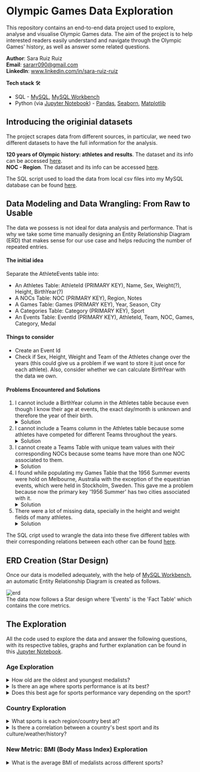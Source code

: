 # Olympic Games Data Exploration 

This repository contains an end-to-end data project used to explore, analyse and visualise Olympic Games data.
The aim of the project is to help interested readers easily understand and navigate through the Olympic Games' history,
as well as answer some related questions.

**Author**: Sara Ruiz Ruiz <br />
**Email**: sararr090@gmail.com <br />
**LinkedIn**: www.linkedin.com/in/sara-ruiz-ruiz  <br />

**Tech stack** 🛠️ 
* SQL - [MySQL](https://www.google.com/url?sa=t&rct=j&q=&esrc=s&source=web&cd=&ved=2ahUKEwijr82z0OiBAxViU6QEHQmBAPwQFnoECAYQAQ&url=https%3A%2F%2Fwww.mysql.com%2F&usg=AOvVaw20c6IrMAtNC1A9NZPsDpWW&opi=89978449), [MySQL Workbench](https://www.mysql.com/products/workbench/)
* Python (via [Jupyter Notebook](https://jupyter.org)) - [Pandas](https://pandas.pydata.org), [Seaborn](https://seaborn.pydata.org), [Matplotlib](https://matplotlib.org)

## Introducing the originial datasets
The project scrapes data from different sources, in particular, we need two different datasets to have the full information for the analysis.

**120 years of Olympic history: athletes and results**.
The dataset and its info can be accessed [here](https://www.kaggle.com/datasets/heesoo37/120-years-of-olympic-history-athletes-and-results). <br />
**NOC - Region**.
The dataset and its info can be accessed [here](https://github.com/sararuizruiz/Olympic_Games_Data_Exploration/blob/main/csv_raw/noc_regions.csv).

The SQL script used to load the data from local csv files into my MySQL database can be found [here](https://github.com/sararuizruiz/Olympic_Games_Data_Exploration/blob/main/sql_scripts/upload_raw_data.sql).

## Data Modeling and Data Wrangling: From Raw to Usable 

The data we possess is not ideal for data analysis and performance. That is why we take some time manually designing an Entity Relationship Diagram (ERD)
that makes sense for our use case and helps reducing the number of repeated entries.

#### The initial idea
Separate the AthleteEvents table into:
* An Athletes Table: AthleteId (PRIMARY KEY), Name, Sex, Weight(?), Height, BirthYear(?)
* A NOCs Table: NOC (PRIMARY KEY), Region, Notes
* A Games Table: Games (PRIMARY KEY), Year, Season, City
* A Categories Table: Category (PRIMARY KEY), Sport
* An Events Table: EventId (PRIMARY KEY), AthleteId, Team, NOC, Games, Category, Medal

#### Things to consider
* Create an Event Id
* Check if Sex, Height, Weight and Team of the Athletes change over the years 
    (this could give us a problem if we want to store it just once for each athlete).
    Also, consider whether we can calculate BirthYear with the data we own.

#### Problems Encountered and Solutions
1. I cannot include a BirthYear column in the Athletes table because even though I know their 
   age at events, the exact day/month is unknown and therefore the year of their birth. <br />
   <details>
       <summary>Solution</summary>
       Leaving this info in the events table as age of the athlete when the event happened.
   </details>
2. I cannot include a Teams column in the Athletes table because some athletes have competed for different Teams throughout the years. <br />
   <details>
       <summary>Solution</summary>
       Leaving this info in the events table as team of the athlete for the specific event.
   </details>
3. I cannot create a Teams Table with unique team values with their corresponding NOCs 
   because some teams have more than one NOC associated to them. <br />
      <details>
       <summary>Solution</summary>
       Model around NOCs instead of Teams.
   </details>
4. I found while populating my Games Table that the 1956 Summer events were hold
   on Melbourne, Australia with the exception of the equestrian events, which were held in Stockholm, Sweden.
   This gave me a problem because now the primary key '1956 Summer' has two cities associated with it. <br />
        <details>
       <summary>Solution</summary>
       Creating a new Games id for equestrian events ocurred in 1956 called '1956 Summer Equestrianism'.
   </details>
5. There were a lot of missing data, specially in the height and weight fields of many athletes.
   <details>
       <summary>Solution</summary>
       Excluding these records when (and only when) these fields were crutial for specific analysis (for example on the calculation of the New Metric of Body Mass Index (BMI) of the athletes and its relationship with the sport they were competing at.
   </details>

The SQL cript used to wrangle the data into these five different tables with their corresponding relations between each other can be found [here](https://github.com/sararuizruiz/Olympic_Games_Data_Exploration/blob/main/sql_scripts/data_wrangling.sql).

## ERD Creation (Star Design)

Once our data is modelled adequately, with the help of [MySQL Workbench](https://www.mysql.com/products/workbench/), an automatic Entity Relationship Diagram is created as follows. <br />

![erd](https://github.com/sararuizruiz/Olympic_Games_Data_Exploration/assets/75987848/eb73a6d4-5d28-4bf8-8b69-be63f27f6627)
<br />
The data now follows a Star design where 'Events' is the 'Fact Table' which contains the core metrics.


## The Exploration
All the code used to explore the data and answer the following questions, with its respective tables, graphs and further explanation can be found in this [Jupyter Notebook](https://github.com/sararuizruiz/EDA_Olympic_Games/blob/main/SportsStats.ipynb).

### Age Exploration
<details>
    <summary> How old are the oldest and youngest medalists? </summary>
    73 and 10 years old.
</details>

<details>
    <summary> Is there an age where sports performance is at its best?</summary>
    The age distribution of the medalists can be seen in this graph, where clearly one can observe that most medalists are in between 22 and 26 years old, and we conclude this is the age where sports perfomance is at its best. In particular, the mean of the medalists is 25'9 years old with a standard deviation of 5'9.
    <br/>
    <p align="center"> <img width="600" alt="Screenshot 2023-10-18 at 17 12 11" src="https://github.com/sararuizruiz/EDA_Olympic_Games/assets/75987848/0bce4bd7-dd74-4bd3-995f-d19f37179d76"> <p/>
</details>

<details>
    <summary> Does this best age for sports performance vary depending on the sport? </summary>
    To conclude this question, I generated a graph with the corresponding Age mean of medalists according to the sport. One can see that different sports have different best age performance. For example, if we look at the Roque or Art Competition events, the age mean of medalists is clearly above the rest, due to their lesser physically demanding characteristic. However, sports like Swimming or Rhythmic Gymnastics usually have the youngest medalists.
    <br/>
    <p align="center">
    <img width="980" alt="Screenshot 2023-10-20 at 10 15 01" src="https://github.com/sararuizruiz/EDA_Olympic_Games/assets/75987848/92146a33-4600-48eb-99de-bedefa9a7047"> <p/>
</details>

### Country Exploration
<details>
    <summary> What sports is each region/country best at? </summary>
    Here, we can observe the top 10 countries that have won most points (Gold medals are worth 3 points, Silver are worth 2, and Bronze 1) in their top sport.    
<br/>
    
   | Region	| Sport |	Points |
   | :--- | :---: | ---: |
   |USA |	Swimming |	2630 |
   | Germany |	Rowing	| 1107 |
   | Russia |	Gymnastics |	893 |
   | Canada	| Ice Hockey |	881 |
   | Australia |	Swimming |	823 |
   | Italy	| Fencing	| 797 |
   | France |	Fencing |	660 |
   | UK	 | Athletics	| 627 |
   | Netherlands |	Hockey	 | 502 |
   | Hungary | 	Fencing | 	502 |

</details>

<details>
    <summary>Is there a correlation between a country's best sport and its culture/weather/history? </summary>
    Clearly there is. <br/> An example: Countries whose best sport is ice/ski-related (Ice Hockey, Cross-country Skiing, Apline Skiing) are Canada, Sweden, Norway, Czech Republic, Austria and Liechtenstein, due to the great weather conditions for its practice. It would have been a surprise if Spain's best sport were 'Alpine Skiing' given I am Spanish and have almost never seen snow. <br/>
A sencond example: The most popular sport across Africa is well known to be Football, and indeed countries like Nigeria, Cameroon and Ghana's most ranked sport is Football.
</details>

### New Metric: BMI (Body Mass Index) Exploration
<details>
    <summary> What is the average BMI of medalists across different sports?  </summary>
    These bar chart shows exactly that. One can observe that Weightlifting is the sport with highest average BMI within its medalists. 
    This makes sense since they need a highest muscle mass to perform best at their sport. <br />
    <br/>
    <img width="645" alt="Screenshot 2023-10-20 at 12 52 10" src="https://github.com/sararuizruiz/EDA_Olympic_Games/assets/75987848/f986915f-ef6c-4878-b776-fe6b533b4321">




</details>








